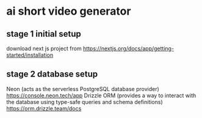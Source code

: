 # ai short video generator

## stage 1 initial setup
download next js project from https://nextjs.org/docs/app/getting-started/installation

## stage 2 database setup
Neon (acts as the serverless PostgreSQL database provider) https://console.neon.tech/app
Drizzle ORM (provides a way to interact with the database using type-safe queries and schema definitions) https://orm.drizzle.team/docs
